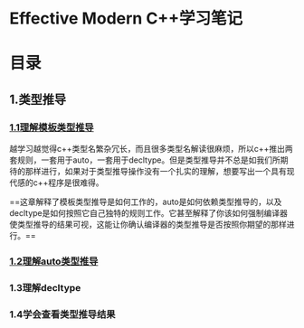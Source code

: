 # Effective Modern C++学习笔记

# 目录

## 1.类型推导

### [1.1理解模板类型推导](https://github.com/Lyf-liuyifan/Effective_Modern_Cpp/blob/main/1.1%E7%90%86%E8%A7%A3%E6%A8%A1%E6%9D%BF%E7%B1%BB%E5%9E%8B%E6%8E%A8%E5%AF%BC.md)

​	越学习越觉得c++类型名繁杂冗长，而且很多类型名解读很麻烦，所以c++推出两套规则，一套用于auto，一套用于decltype。但是类型推导并不总是如我们所期待的那样进行，如果对于类型推导操作没有一个扎实的理解，想要写出一个具有现代感的c++程序是很难得。

​	==这章解释了模板类型推导是如何工作的，auto是如何依赖类型推导的，以及decltype是如何按照它自己独特的规则工作。它甚至解释了你该如何强制编译器使类型推导的结果可视，这能让你确认编译器的类型推导是否按照你期望的那样进行。==

### [1.2理解auto类型推导](https://github.com/Lyf-liuyifan/Effective_Modern_Cpp/blob/main/1.%E7%B1%BB%E5%9E%8B%E6%8E%A8%E5%AF%BC/1.2%E7%90%86%E8%A7%A3auto%E7%B1%BB%E5%9E%8B%E6%8E%A8%E5%AF%BC.md)

### 1.3理解decltype

### 1.4学会查看类型推导结果

